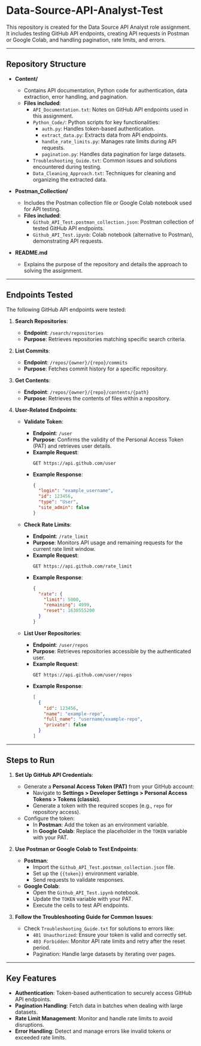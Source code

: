 # **Data-Source-API-Analyst-Test**

This repository is created for the Data Source API Analyst role assignment. It includes testing GitHub API endpoints, creating API requests in Postman or Google Colab, and handling pagination, rate limits, and errors.

---

## **Repository Structure**
- **Content/**
  - Contains API documentation, Python code for authentication, data extraction, error handling, and pagination.
  - **Files included**:
    - `API_Documentation.txt`: Notes on GitHub API endpoints used in this assignment.
    - `Python_Code/`: Python scripts for key functionalities:
      - `auth.py`: Handles token-based authentication.
      - `extract_data.py`: Extracts data from API endpoints.
      - `handle_rate_limits.py`: Manages rate limits during API requests.
      - `pagination.py`: Handles data pagination for large datasets.
    - `Troubleshooting_Guide.txt`: Common issues and solutions encountered during testing.
    - `Data_Cleaning_Approach.txt`: Techniques for cleaning and organizing the extracted data.
  
- **Postman_Collection/**
  - Includes the Postman collection file or Google Colab notebook used for API testing.
  - **Files included**:
    - `Github_API_Test.postman_collection.json`: Postman collection of tested GitHub API endpoints.
    - `Github_API_Test.ipynb`: Colab notebook (alternative to Postman), demonstrating API requests.

- **README.md**
  - Explains the purpose of the repository and details the approach to solving the assignment.

---

## **Endpoints Tested**
The following GitHub API endpoints were tested:

1. **Search Repositories**:
   - **Endpoint**: `/search/repositories`
   - **Purpose**: Retrieves repositories matching specific search criteria.
   
2. **List Commits**:
   - **Endpoint**: `/repos/{owner}/{repo}/commits`
   - **Purpose**: Fetches commit history for a specific repository.
   
3. **Get Contents**:
   - **Endpoint**: `/repos/{owner}/{repo}/contents/{path}`
   - **Purpose**: Retrieves the contents of files within a repository.

4. **User-Related Endpoints**:
   - **Validate Token**:
     - **Endpoint**: `/user`
     - **Purpose**: Confirms the validity of the Personal Access Token (PAT) and retrieves user details.
     - **Example Request**:
       ```plaintext
       GET https://api.github.com/user
       ```
     - **Example Response**:
       ```json
       {
         "login": "example_username",
         "id": 123456,
         "type": "User",
         "site_admin": false
       }
       ```
   - **Check Rate Limits**:
     - **Endpoint**: `/rate_limit`
     - **Purpose**: Monitors API usage and remaining requests for the current rate limit window.
     - **Example Request**:
       ```plaintext
       GET https://api.github.com/rate_limit
       ```
     - **Example Response**:
       ```json
       {
         "rate": {
           "limit": 5000,
           "remaining": 4999,
           "reset": 1638555200
         }
       }
       ```

   - **List User Repositories**:
     - **Endpoint**: `/user/repos`
     - **Purpose**: Retrieves repositories accessible by the authenticated user.
     - **Example Request**:
       ```plaintext
       GET https://api.github.com/user/repos
       ```
     - **Example Response**:
       ```json
       [
         {
           "id": 123456,
           "name": "example-repo",
           "full_name": "username/example-repo",
           "private": false
         }
       ]
       ```

---

## **Steps to Run**

1. **Set Up GitHub API Credentials**:
   - Generate a **Personal Access Token (PAT)** from your GitHub account:
     - Navigate to **Settings > Developer Settings > Personal Access Tokens > Tokens (classic)**.
     - Generate a token with the required scopes (e.g., `repo` for repository access).
   - Configure the token:
     - In **Postman**: Add the token as an environment variable.
     - In **Google Colab**: Replace the placeholder in the `TOKEN` variable with your PAT.

2. **Use Postman or Google Colab to Test Endpoints**:
   - **Postman**:
     - Import the `Github_API_Test.postman_collection.json` file.
     - Set up the `{{token}}` environment variable.
     - Send requests to validate responses.
   - **Google Colab**:
     - Open the `Github_API_Test.ipynb` notebook.
     - Update the `TOKEN` variable with your PAT.
     - Execute the cells to test API endpoints.

3. **Follow the Troubleshooting Guide for Common Issues**:
   - Check `Troubleshooting_Guide.txt` for solutions to errors like:
     - `401 Unauthorized`: Ensure your token is valid and correctly set.
     - `403 Forbidden`: Monitor API rate limits and retry after the reset period.
     - Pagination: Handle large datasets by iterating over pages.

---

## **Key Features**
- **Authentication**: Token-based authentication to securely access GitHub API endpoints.
- **Pagination Handling**: Fetch data in batches when dealing with large datasets.
- **Rate Limit Management**: Monitor and handle rate limits to avoid disruptions.
- **Error Handling**: Detect and manage errors like invalid tokens or exceeded rate limits.

